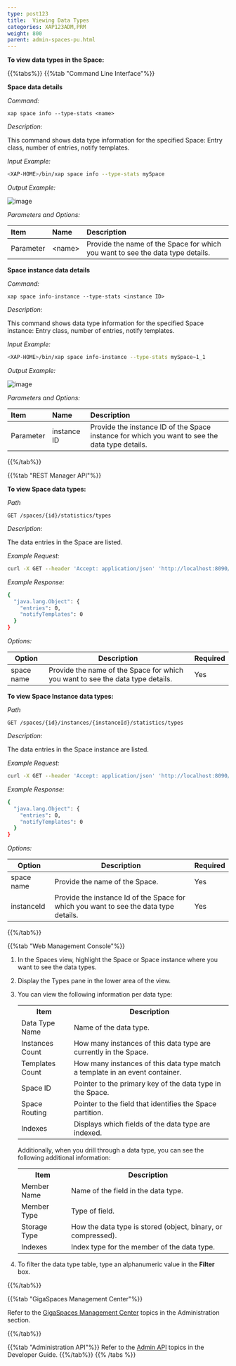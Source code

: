 ```yaml
---
type: post123
title:  Viewing Data Types
categories: XAP123ADM,PRM
weight: 800
parent: admin-spaces-pu.html
---
```

  
 
**To view data types in the Space:**

  
{{%tabs%}}
{{%tab "Command Line Interface"%}}

**Space data details**

*Command:*

`xap space info --type-stats <name>`
 
*Description:*

This command shows data type information for the specified Space: Entry class, number of entries, notify templates.
 
*Input Example:*
 
```bash
<XAP-HOME>/bin/xap space info --type-stats mySpace
```
 
*Output Example:*
  
![image](/attachment_files/admin/cli-xap-space-types.png)

*Parameters and Options:*

|Item | Name| Description |
|:----|:----|:------------|
|Parameter | \<name\> |Provide the name of the Space for which you want to see the data type details. |
 
 

**Space instance data details**

*Command:*

`xap space info-instance --type-stats <instance ID>`
 
*Description:*

This command shows data type information for the specified Space instance: Entry class, number of entries, notify templates.
 
*Input Example:*
 
```bash
<XAP-HOME>/bin/xap space info-instance --type-stats mySpace~1_1
```
 
*Output Example:*
  
![image](/attachment_files/admin/cli-xap-space-types-instance.png)

*Parameters and Options:*

|Item | Name| Description |
|:----|:----|:------------| 
|Parameter | instance ID |Provide the instance ID of the Space instance for which you want to see the data type details. |
 
{{%/tab%}}

{{%tab "REST Manager API"%}}

**To view Space data types:**

*Path*

`GET /spaces/{id}/statistics/types`

*Description:*

The data entries in the Space are listed.

*Example Request:*

```bash
curl -X GET --header 'Accept: application/json' 'http://localhost:8090/v2/spaces/alertSpace/statistics/types'
```
 
*Example Response:*

```bash
{
  "java.lang.Object": {
    "entries": 0,
    "notifyTemplates": 0
  }
}
```

*Options:*

| Option     | Description       |   Required     |
|------|-------------------|----------------|
| space name | Provide the name of the Space for which you want to see the data type details. | Yes |

**To view Space Instance data types:**

*Path*

`GET /spaces/{id}/instances/{instanceId}/statistics/types`

*Description:*

The data entries in the Space instance are listed.

*Example Request:*

```bash
curl -X GET --header 'Accept: application/json' 'http://localhost:8090/v2/spaces/alertSpace/instances/alertSpace~1/statistics/types'
```
 
*Example Response:*

```bash
{
  "java.lang.Object": {
    "entries": 0,
    "notifyTemplates": 0
  }
}
```

*Options:*

| Option     | Description       |   Required     |
|------|-------------------|----------------|
| space name | Provide the name of the Space. | Yes |
| instanceId| Provide the instance Id of the Space for which you want to see the data type details. | Yes |

{{%/tab%}}
 
{{%tab "Web Management Console"%}}

1. In the Spaces view, highlight the Space or Space instance where you want to see the data types.
1. Display the Types pane in the lower area of the view.
1. You can view the following information per data type:

	<table>
	<tr>
		<th>Item</th>
		<th>Description</th>
	</tr>
	<tr>
		<td>Data Type Name</td>
		<td>Name of the data type.</td>
	</tr>
	<tr>
		<td>Instances Count</td>
		<td>How many instances of this data type are currently in the Space.</td>
	</tr>
	<tr>
		<td>Templates Count</td>
		<td>How many instances of this data type match a template in an event container.</td>
	</tr>
	<tr>
		<td>Space ID</td>
		<td>Pointer to the primary key of the data type in the Space.</td>
	</tr>
	<tr>
		<td>Space Routing</td>
		<td>Pointer to the field that identifies the Space partition.</td>
	</tr>
	<tr>
		<td>Indexes</td>
		<td>Displays which fields of the data type are indexed.</td>
	</tr>
	</table>


	Additionally, when you drill through a data type, you can see the following additional information:

	<table>
	<tr>
		<th>Item</th>
		<th>Description</th>
	</tr>
	<tr>
		<td>Member Name</td>
		<td>Name of the field in the data type.</td>
	</tr>
	<tr>
		<td>Member Type</td>
		<td>Type of field.</td>
	</tr>
	<tr>
		<td>Storage Type</td>
		<td>How the data type is stored (object, binary, or compressed).</td>
	</tr>
	<tr>
		<td>Indexes</td>
		<td>Index type for the member of the data type.</td>
	</tr>
	</table>

1. To filter the data type table, type an alphanumeric value in the **Filter** box. 

{{%/tab%}}
 
{{%tab "GigaSpaces Management Center"%}}

Refer to the [GigaSpaces Management Center](./gigaspaces-management-center.html) topics in the Administration section.

{{%/tab%}}

{{%tab "Administration API"%}}
Refer to the [Admin API](../dev-java/administration-and-monitoring-overview.html) topics in the Developer Guide.
{{%/tab%}}
{{% /tabs %}}
